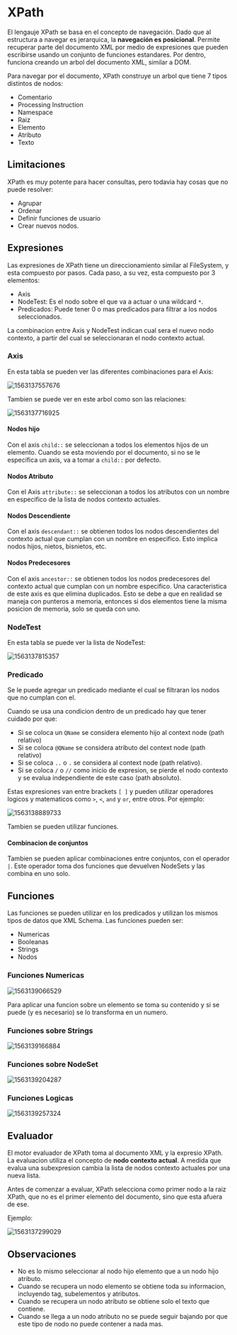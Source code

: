 # XPath

El lengauje XPath se basa en el concepto de navegación. Dado que al estructura a navegar es jerarquica, la **navegación es posicional**. Permite recuperar parte del documento XML por medio de expresiones que pueden escribirse usando un conjunto de funciones estandares. Por dentro, funciona creando un arbol del documento XML, similar a DOM.

Para navegar por el documento, XPath construye un arbol que tiene 7 tipos distintos de nodos:

- Comentario
- Processing Instruction
- Namespace
- Raiz
- Elemento
- Atributo
- Texto

## Limitaciones

XPath es muy potente para hacer consultas, pero todavia hay cosas que no puede resolver:

- Agrupar
- Ordenar
- Definir funciones de usuario
- Crear nuevos nodos.

## Expresiones

Las expresiones de XPath tiene un direccionamiento similar al FileSystem, y esta compuesto por pasos. Cada paso, a su vez, esta compuesto por 3 elementos:

- Axis
- NodeTest: Es el nodo sobre el que va a actuar o una wildcard `*`.
- Predicados: Puede tener 0 o mas predicados para filtrar a los nodos seleccionados.

La combinacion entre Axis y NodeTest indican cual sera el nuevo nodo contexto, a partir del cual se seleccionaran el nodo contexto actual.

### Axis

En esta tabla se pueden ver las diferentes combinaciones para el Axis:

![1563137557676](../../Carpeta%20ITBA/72.32/Resources/TablaStepXPATH.png)

Tambien se puede ver en este arbol como son las relaciones:

![1563137716925](../../Carpeta%20ITBA/72.32/Resources/XPATHRelacionesTree.png)

#### Nodos hijo

Con el axis `child::` se seleccionan a todos los elementos hijos de un elemento. Cuando se esta moviendo por el documento, si no se le especifica un axis, va a tomar a `child::` por defecto.

#### Nodos Atributo

Con el Axis `attribute::` se seleccionan a todos los atributos con un nombre en especifico de la lista de nodos contexto actuales.

#### Nodos Descendiente

Con el axis `descendant::` se obtienen todos los nodos descendientes del contexto actual que cumplan con un nombre en especifico. Esto implica nodos hijos, nietos, bisnietos, etc.

#### Nodos Predecesores

Con el axis `ancestor::` se obtienen todos los nodos predecesores del contexto actual que cumplan con un nombre especifico. Una caracteristica de este axis es que elimina duplicados. Esto se debe a que en realidad se maneja con punteros a memoria, entonces si dos elementos tiene la misma posicion de memoria, solo se queda con uno.

### NodeTest

En esta tabla se puede ver la lista de NodeTest:

![1563137815357](../../Carpeta%20ITBA/72.32/Resources/TablaXPathNodeTest.png)

### Predicado

Se le puede agregar un predicado mediante el cual se filtraran los nodos que no cumplan con el.

Cuando se usa una condicion dentro de un predicado hay que tener cuidado por que:

- Si se coloca un `QName` se considera elemento hijo al context node (path relativo)
- Si se coloca `@QName` se considera atributo del context node (path relativo)
- Si se coloca `..` o `.` se considera al context node (path relativo).
- Si se coloca `/` o `//` como inicio de expresion, se pierde el nodo contexto y se evalua independiente de este caso (path absoluto).

Estas expresiones van entre brackets `[ ]` y pueden utilizar operadores logicos y matematicos como `>`, `<`, `and` y `or`, entre otros. Por ejemplo:

![1563138889733](Resources/EjemploPredicadoXPath.png)

Tambien se pueden utilizar funciones.



#### Combinacion de conjuntos

Tambien se pueden aplicar combinaciones entre conjuntos, con el operador `|`. Este operador toma dos funciones que devuelven NodeSets y las combina en uno solo.



## Funciones

Las funciones se pueden utilizar en los predicados y utilizan los mismos tipos de datos que XML Schema. Las funciones pueden ser:

- Numericas
- Booleanas
- Strings
- Nodos

### Funciones Numericas

![1563139066529](Resources/1563139066529.png)

Para aplicar una funcion sobre un elemento se toma su contenido y si se puede (y es necesario) se lo transforma en un numero.

### Funciones sobre Strings

![1563139166884](Resources/1563139166884.png)

### Funciones sobre NodeSet

![1563139204287](Resources/1563139204287.png)

### Funciones Logicas

![1563139257324](Resources/1563139257324.png)



## Evaluador

El motor evaluador de XPath toma al documento XML y la expresio XPath. La evaluacion utiliza el concepto de **nodo contexto actual**. A medida que evalua una subexpresion cambia la lista de nodos contexto actuales por una nueva lista.

Antes de comenzar a evaluar, XPath selecciona como primer nodo a la raiz XPath, que no es el primer elemento del documento, sino que esta afuera de ese.

Ejemplo:

![1563137299029](Resources/EjemploXPath.png)

## Observaciones

- No es lo mismo seleccionar al nodo hijo elemento que a un nodo hijo atributo.
- Cuando se recupera un nodo elemento se obtiene toda su informacion, incluyendo tag, subelementos y atributos.
- Cuando se recupera un nodo atributo se obtiene solo el texto que contiene.
- Cuando se llega a un nodo atributo no se puede seguir bajando por que este tipo de nodo no puede contener a nada mas.

